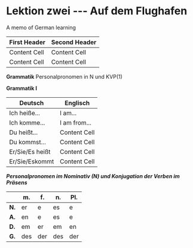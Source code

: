 # Lektion zwei --- Auf dem Flughafen
A memo of German learning

| First Header  | Second Header |
| ------------- | ------------- |
| Content Cell  | Content Cell  |
| Content Cell  | Content Cell  |

**Grammatik**
Personalpronomen in N und KVP(1)

**Grammatik I**

| Deutsch         | Englisch      |
| -------------   | ------------- |
| Ich heiße...    | I am...       |
| Ich komme...    | I am from...  |
| Du heißt...     | Content Cell  |
| Du kommst...    | Content Cell  |
| Er/Sie/Es heißt | Content Cell  |
| Er/Sie/Eskommt  | Content Cell  |

***Personalpronomen im Nominativ (N) und Konjugation der Verben im Präsens***



|     |  m. |  f. |  n. | Pl. |
| --- | --- | --- | --- | --- |
|  **N.** |  er |  e  |  es |  e  |
|  **A.** |  en |  e  |  es |  e  |
|  **D.** |  em |  er |  em |  en |
|  **G.** | des | der | des | der |
